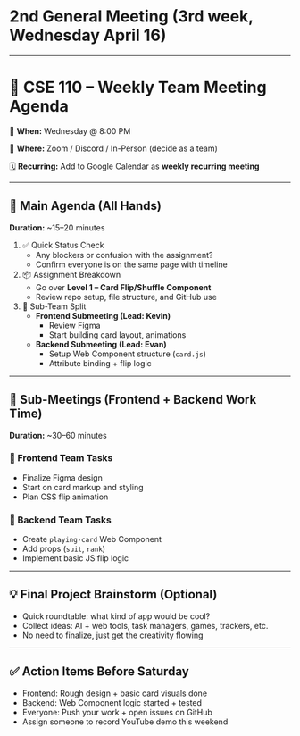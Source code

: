 # 2nd General Meeting (3rd week, Wednesday April 16)

---

# 📝 **CSE 110 – Weekly Team Meeting Agenda**

📅 **When:** Wednesday @ 8:00 PM

📍 **Where:** Zoom / Discord / In-Person (decide as a team)

🗓️ **Recurring:** Add to Google Calendar as **weekly recurring meeting**

---

## 🧠 **Main Agenda (All Hands)**

**Duration:** ~15–20 minutes

1. ✅ Quick Status Check
    - Any blockers or confusion with the assignment?
    - Confirm everyone is on the same page with timeline
2. 📦 Assignment Breakdown
    - Go over **Level 1 – Card Flip/Shuffle Component**
    - Review repo setup, file structure, and GitHub use
3. 👥 Sub-Team Split
    - **Frontend Submeeting (Lead: Kevin)**
        - Review Figma
        - Start building card layout, animations
    - **Backend Submeeting (Lead: Evan)**
        - Setup Web Component structure (`card.js`)
        - Attribute binding + flip logic

---

## 🚀 **Sub-Meetings (Frontend + Backend Work Time)**

**Duration:** ~30–60 minutes

### 🔷 Frontend Team Tasks

- Finalize Figma design
- Start on card markup and styling
- Plan CSS flip animation

### 🔶 Backend Team Tasks

- Create `playing-card` Web Component
- Add props (`suit`, `rank`)
- Implement basic JS flip logic

---

## 💡 **Final Project Brainstorm (Optional)**

- Quick roundtable: what kind of app would be cool?
- Collect ideas: AI + web tools, task managers, games, trackers, etc.
- No need to finalize, just get the creativity flowing

---

## ✅ **Action Items Before Saturday**

- Frontend: Rough design + basic card visuals done
- Backend: Web Component logic started + tested
- Everyone: Push your work + open issues on GitHub
- Assign someone to record YouTube demo this weekend